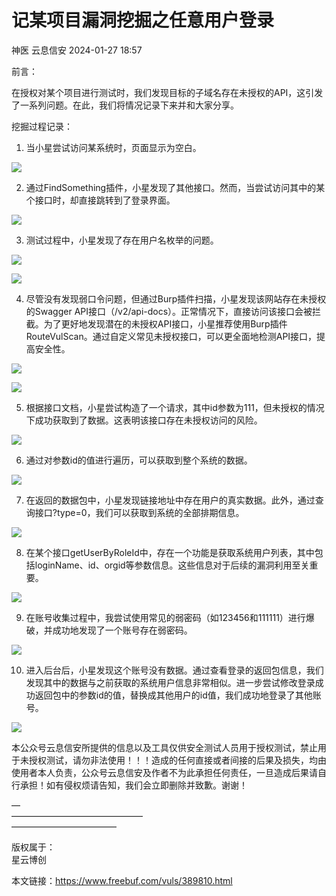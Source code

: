 #  记某项目漏洞挖掘之任意用户登录   
神医  云息信安   2024-01-27 18:57  
  
前言：  
  
在授权对某个项目进行测试时，我们发现目标的子域名存在未授权的API，这引发了一系列问题。在此，我们将情况记录下来并和大家分享。  
  
挖掘过程记录：  
  
1. 当小星尝试访问某系统时，页面显示为空白。  
  
![](https://mmbiz.qpic.cn/sz_mmbiz_jpg/VVS29J221xQEy3Ym85kkcpBGlMWnMpaL9JsI0VWvRnicfWt6njFFT0X1Es3IF9eOBEoMZLqicKqA3ooaia9ZsjIMg/640?wx_fmt=jpeg&from=appmsg "")  
  
2. 通过FindSomething插件，小星发现了其他接口。然而，当尝试访问其中的某个接口时，却直接跳转到了登录界面。  
  
![](https://mmbiz.qpic.cn/sz_mmbiz_jpg/VVS29J221xQEy3Ym85kkcpBGlMWnMpaLZ700djlT8yDOhmxw1yG5z8tFZv5ibrAYrWYvysJ0bf6icwicwxnQFAIHg/640?wx_fmt=jpeg&from=appmsg "")  
  
3. 测试过程中，小星发现了存在用户名枚举的问题。  
  
![](https://mmbiz.qpic.cn/sz_mmbiz_jpg/VVS29J221xQEy3Ym85kkcpBGlMWnMpaLZBF0HT3Q9Fk0zZ705s7g40iaUWw3dUOia0TRibaO45rB80nqPlBuQstyA/640?wx_fmt=jpeg&from=appmsg "")  
  
![](https://mmbiz.qpic.cn/sz_mmbiz_jpg/VVS29J221xQEy3Ym85kkcpBGlMWnMpaLK73Unic57Zz9zicHxHFYxuAXy6NxfuKpTcbKugliaEgEgcwhGPv1n5TAw/640?wx_fmt=jpeg&from=appmsg "")  
  
4. 尽管没有发现弱口令问题，但通过Burp插件扫描，小星发现该网站存在未授权的Swagger API接口（/v2/api-docs）。正常情况下，直接访问该接口会被拦截。为了更好地发现潜在的未授权API接口，小星推荐使用Burp插件RouteVulScan。通过自定义常见未授权接口，可以更全面地检测API接口，提高安全性。  
  
![](https://mmbiz.qpic.cn/sz_mmbiz_jpg/VVS29J221xQEy3Ym85kkcpBGlMWnMpaLVetDZW5p4mDStgYLicmDNicxDrtQAqhUpRU5AfmeRbRnWkibvxtamVDFQ/640?wx_fmt=jpeg&from=appmsg "")  
  
![](https://mmbiz.qpic.cn/sz_mmbiz_jpg/VVS29J221xQEy3Ym85kkcpBGlMWnMpaLib8XG0dkPcPPgpV2JuaH2zVleXEf83UQIeQZF9OvfJAcbIEPib7ZhmTg/640?wx_fmt=jpeg&from=appmsg "")  
  
5. 根据接口文档，小星尝试构造了一个请求，其中id参数为111，但未授权的情况下成功获取到了数据。这表明该接口存在未授权访问的风险。  
  
![](https://mmbiz.qpic.cn/sz_mmbiz_jpg/VVS29J221xQEy3Ym85kkcpBGlMWnMpaLWbrS0zF24Pibcc3PGE0QcUUSem5sdmveqX4GVezCFHQ5I2GoRjH8QNg/640?wx_fmt=jpeg&from=appmsg "")  
  
6. 通过对参数id的值进行遍历，可以获取到整个系统的数据。  
  
![](https://mmbiz.qpic.cn/sz_mmbiz_jpg/VVS29J221xQEy3Ym85kkcpBGlMWnMpaLHBZiaDEgZ4WOmwQhnmGE8Vmh2xQycBQcAgejyUUfCeKnDoCyx0fqicFg/640?wx_fmt=jpeg&from=appmsg "")  
  
7. 在返回的数据包中，小星发现链接地址中存在用户的真实数据。此外，通过查询接口?type=0，我们可以获取到系统的全部排期信息。  
  
![](https://mmbiz.qpic.cn/sz_mmbiz_jpg/VVS29J221xQEy3Ym85kkcpBGlMWnMpaLRiaR2dJWqc84Xic9far5PC1aiavSiaPGOJNj5mJ9uas1TVVSZ40nfib55pA/640?wx_fmt=jpeg&from=appmsg "")  
  
8. 在某个接口getUserByRoleId中，存在一个功能是获取系统用户列表，其中包括loginName、id、orgid等参数信息。这些信息对于后续的漏洞利用至关重要。  
  
![](https://mmbiz.qpic.cn/sz_mmbiz_jpg/VVS29J221xQEy3Ym85kkcpBGlMWnMpaL7ehGtdJYptt6sZlAaDjlQoib1hCExicKRxhfmHqrXBagWu5SIQUrOrFw/640?wx_fmt=jpeg&from=appmsg "")  
  
9. 在账号收集过程中，我尝试使用常见的弱密码（如123456和111111）进行爆破，并成功地发现了一个账号存在弱密码。  
  
![](https://mmbiz.qpic.cn/sz_mmbiz_jpg/VVS29J221xQEy3Ym85kkcpBGlMWnMpaLgg2sufEdhqiaViaxGhBF5rWs34fzLNInWV1s58jBSCJCZnb9lria26gzQ/640?wx_fmt=jpeg&from=appmsg "")  
  
10. 进入后台后，小星发现这个账号没有数据。通过查看登录的返回包信息，我们发现其中的数据与之前获取的系统用户信息非常相似。进一步尝试修改登录成功返回包中的参数id的值，替换成其他用户的id值，我们成功地登录了其他账号。  
  
![](https://mmbiz.qpic.cn/sz_mmbiz_jpg/VVS29J221xQEy3Ym85kkcpBGlMWnMpaLOzt52zGblESEuWpbVibS72yuGC7iaibcZPssrQA3xtz5mTFZtWQu6eDjQ/640?wx_fmt=jpeg&from=appmsg "")  
  
  
  
  
本公众号云息信安所提供的信息以及工具仅供安全测试人员用于授权测试，禁止用于未授权测试，请勿非法使用！！！造成的任何直接或者间接的后果及损失，均由使用者本人负责，公众号云息信安及作者不为此承担任何责任，一旦造成后果请自行承担！如有侵权烦请告知，我们会立即删除并致歉。谢谢！  
  
  
—  
———————————————  
————————————  
  
  
版权属于：  
星云博创  
  
 本文链接：https://www.freebuf.com/vuls/389810.html  
  
